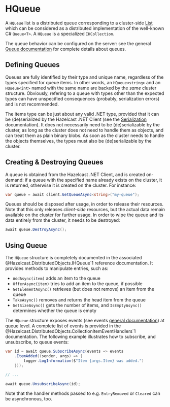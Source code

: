 # HQueue

A `HQueue` list is a distributed queue corresponding to a cluster-side [List](https://docs.hazelcast.com/imdg/latest/data-structures/queue.html) which can be considered as a distributed implementation of the well-known C# `Queue<T>`. A `HQueue` is a specialized `IHCollection`.

The queue behavior can be configured on the server: see the general [Queue documentation](https://docs.hazelcast.com/imdg/latest/data-structures/queue.html) for complete details about queues.

## Defining Queues

Queues are fully identified by their type and unique name, regardless of the types specified for queue items. In other words, an `HQueue<string>` and an `HQueue<int>` named with the same name are backed by the *same* cluster structure. Obviously, refering to a queue with types other than the expected types can have unspecified consequences (probably, serialization errors) and is not recommended.

The items type can be just about any valid .NET type, provided that it can be (de)serialized by the Hazelcast .NET Client (see the [Serialization](../serialization.md) documentation). It does not necessarily need to be (de)serializable by the cluster, as long as the cluster does not need to handle them as objects, and can treat them as plain binary blobs. As soon as the cluster needs to handle the objects themselves, the types must also be (de)serializable by the cluster.

## Creating & Destroying Queues

A queue is obtained from the Hazelcast .NET Client, and is created on-demand: if a queue with the specified name already exists on the cluster, it is returned, otherwise it is created on the cluster. For instance:

```csharp
var queue = await client.GetQueueAsync<string>("my-queue");
```

Queues should be disposed after usage, in order to release their resources. Note that this only releases *client-side* resources, but the actual data remain available on the cluster for further usage. In order to wipe the queue and its data entirely from the cluster, it needs to be destroyed:

```csharp
await queue.DestroyAsync();
```

## Using Queue

The `HQueue` structure is completely documented in the associated @Hazelcast.DistributedObjects.IHQueue`1 reference documentation. It provides methods to manipulate entries, such as:

* `AddAsync(item)` adds an item to the queue
* `OfferAsync(item)` tries to add an item to the queue, if possible
* `GetElementAsync()` retrieves (but does not remove) an item from the queue
* `TakeAsync()` removes and returns the head item from the queue
* `GetSizeAsync()` gets the number of items, and `IsEmptyAsync()` determines whether the queue is empty

The `HQueue` structure exposes events (see events [general documentation](../events.md)) at queue level. A complete list of events is provided in the @Hazelcast.DistributedObjects.CollectionItemEventHandlers`1 documentation. The following example illustrates how to subscribe, and unsubscribe, to queue events:

```csharp
var id = await queue.SubscribeAsync(events => events
    .ItemAdded((sender, args) => {
        logger.LogInformation($"Item {args.Item} was added.")
    }));

// ...

await queue.UnsubscribeAsync(id);
```

Note that the handler methods passed to e.g. `EntryRemoved` or `Cleared` can be asynchronous, too.

